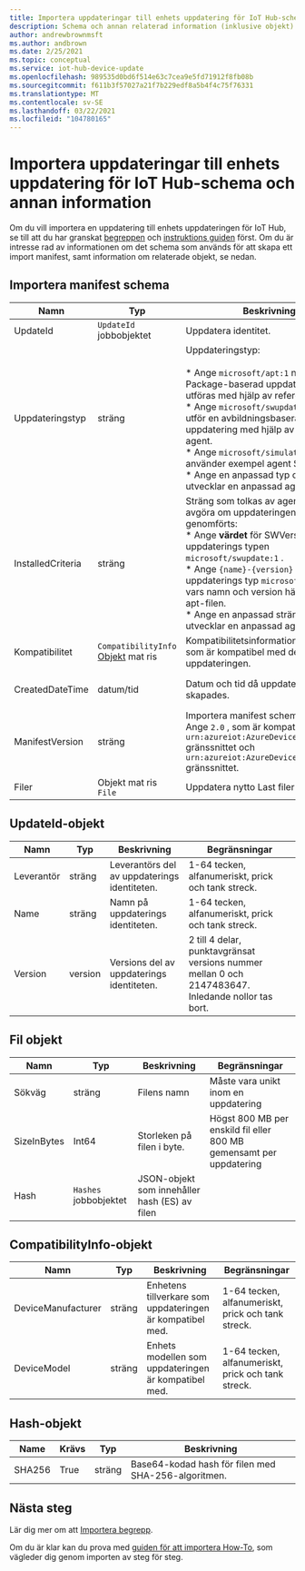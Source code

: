 ```yaml
---
title: Importera uppdateringar till enhets uppdatering för IoT Hub-schema och annan information | Microsoft Docs
description: Schema och annan relaterad information (inklusive objekt) som används när du importerar uppdateringar till enhets uppdatering för IoT Hub.
author: andrewbrownmsft
ms.author: andbrown
ms.date: 2/25/2021
ms.topic: conceptual
ms.service: iot-hub-device-update
ms.openlocfilehash: 989535d0bd6f514e63c7cea9e5fd71912f8fb08b
ms.sourcegitcommit: f611b3f57027a21f7b229edf8a5b4f4c75f76331
ms.translationtype: MT
ms.contentlocale: sv-SE
ms.lasthandoff: 03/22/2021
ms.locfileid: "104780165"
---
```

# <a name="importing-updates-into-device-update-for-iot-hub---schema-and-other-information"></a>Importera uppdateringar till enhets uppdatering för IoT Hub-schema och annan information
Om du vill importera en uppdatering till enhets uppdateringen för IoT Hub, se till att du har granskat [begreppen](import-concepts.md) och [instruktions guiden](import-update.md) först. Om du är intresse rad av informationen om det schema som används för att skapa ett import manifest, samt information om relaterade objekt, se nedan.

## <a name="import-manifest-schema"></a>Importera manifest schema

| Namn | Typ | Beskrivning | Begränsningar |
| --------- | --------- | --------- | --------- |
| UpdateId | `UpdateId` jobbobjektet | Uppdatera identitet. |
| Uppdateringstyp | sträng | Uppdateringstyp: <br/><br/> * Ange `microsoft/apt:1` när en Package-baserad uppdatering ska utföras med hjälp av referens agent.<br/> * Ange `microsoft/swupdate:1` när du utför en avbildningsbaserad uppdatering med hjälp av referens agent.<br/> * Ange `microsoft/simulator:1` när du använder exempel agent Simulator.<br/> * Ange en anpassad typ om du utvecklar en anpassad agent. | Format: <br/> `{provider}/{type}:{typeVersion}`<br/><br/> Maximalt 32 tecken totalt |
| InstalledCriteria | sträng | Sträng som tolkas av agenten för att avgöra om uppdateringen har genomförts:  <br/> * Ange **värdet** för SWVersion för uppdaterings typen `microsoft/swupdate:1` .<br/> * Ange `{name}-{version}` för uppdaterings typ `microsoft/apt:1` , vars namn och version hämtas från apt-filen.<br/> * Ange en anpassad sträng om du utvecklar en anpassad agent.<br/> | Högst 64 tecken |
| Kompatibilitet | `CompatibilityInfo` [Objekt](#compatibilityinfo-object) mat ris | Kompatibilitetsinformation för enhet som är kompatibel med den här uppdateringen. | Högst 10 objekt |
| CreatedDateTime | datum/tid | Datum och tid då uppdateringen skapades. | Avgränsat ISO 8601 datum-och tids format, i UTC |
| ManifestVersion | sträng | Importera manifest schema version. Ange `2.0` , som är kompatibel med `urn:azureiot:AzureDeviceUpdateCore:1` gränssnittet och `urn:azureiot:AzureDeviceUpdateCore:4` gränssnittet. | Måste vara `2.0` |
| Filer | Objekt mat ris `File` | Uppdatera nytto Last filer | Högst 5 filer |

## <a name="updateid-object"></a>UpdateId-objekt

| Namn | Typ | Beskrivning | Begränsningar |
| --------- | --------- | --------- | --------- |
| Leverantör | sträng | Leverantörs del av uppdaterings identiteten. | 1-64 tecken, alfanumeriskt, prick och tank streck. |
| Name | sträng | Namn på uppdaterings identiteten. | 1-64 tecken, alfanumeriskt, prick och tank streck. |
| Version | version | Versions del av uppdaterings identiteten. | 2 till 4 delar, punktavgränsat versions nummer mellan 0 och 2147483647. Inledande nollor tas bort. |

## <a name="file-object"></a>Fil objekt

| Namn | Typ | Beskrivning | Begränsningar |
| --------- | --------- | --------- | --------- |
| Sökväg | sträng | Filens namn | Måste vara unikt inom en uppdatering |
| SizeInBytes | Int64 | Storleken på filen i byte. | Högst 800 MB per enskild fil eller 800 MB gemensamt per uppdatering |
| Hash | `Hashes` jobbobjektet | JSON-objekt som innehåller hash (ES) av filen |

## <a name="compatibilityinfo-object"></a>CompatibilityInfo-objekt

| Namn | Typ | Beskrivning | Begränsningar |
| --- | --- | --- | --- |
| DeviceManufacturer | sträng | Enhetens tillverkare som uppdateringen är kompatibel med. | 1-64 tecken, alfanumeriskt, prick och tank streck. |
| DeviceModel | sträng | Enhets modellen som uppdateringen är kompatibel med. | 1-64 tecken, alfanumeriskt, prick och tank streck. |

## <a name="hashes-object"></a>Hash-objekt

| Name | Krävs | Typ | Beskrivning |
| --------- | --------- | --------- | --------- |
| SHA256 | True | sträng | Base64-kodad hash för filen med SHA-256-algoritmen. |

## <a name="next-steps"></a>Nästa steg

Lär dig mer om att [Importera begrepp](./import-concepts.md).

Om du är klar kan du prova med [guiden för att importera How-To](./import-update.md), som vägleder dig genom importen av steg för steg.
